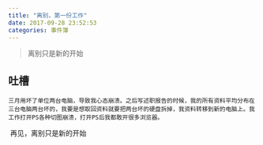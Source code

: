 ```yaml
---
title: "离别，第一份工作"
date: 2017-09-28 23:52:53
categories: 事件簿
---
```


> 离别只是新的开始

<!-- more -->
## 吐槽
 	三月用坏了单位两台电脑，导致我心态崩溃。之后写述职报告的时候，我的所有资料平均分布在三台电脑两台坏的，我要是想取回资料就要把两台坏的硬盘拆掉，我资料转移到新的电脑上。我工作打开PS各种切图崩溃，打开PS后我都敢开很多浏览器。



​	再见，离别只是新的开始




